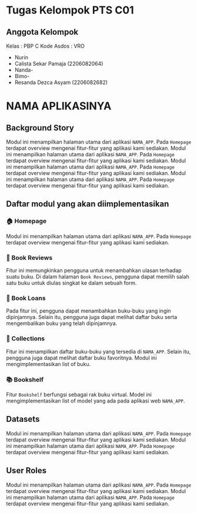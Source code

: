 # Tugas Kelompok PTS C01 <CONE>

## Anggota Kelompok
Kelas : PBP C
Kode Asdos : VRO
- Nurin
- Calista Sekar Pamaja (2206082064)
- Nanda- 
- Bimo- 
- Resanda Dezca Asyam (2206082682)


# NAMA APLIKASINYA

## Background Story
Modul ini menampilkan halaman utama dari aplikasi `NAMA_APP`. Pada `Homepage` terdapat overview mengenai fitur-fitur yang aplikasi kami sediakan. 
Modul ini menampilkan halaman utama dari aplikasi `NAMA_APP`. Pada `Homepage` terdapat overview mengenai fitur-fitur yang aplikasi kami sediakan. 
Modul ini menampilkan halaman utama dari aplikasi `NAMA_APP`. Pada `Homepage` terdapat overview mengenai fitur-fitur yang aplikasi kami sediakan. 
Modul ini menampilkan halaman utama dari aplikasi `NAMA_APP`. Pada `Homepage` terdapat overview mengenai fitur-fitur yang aplikasi kami sediakan. 


## Daftar modul yang akan diimplementasikan
### 🏠 Homepage
Modul ini menampilkan halaman utama dari aplikasi `NAMA_APP`. Pada `Homepage` terdapat overview mengenai fitur-fitur yang aplikasi kami sediakan. 
### 📝 Book Reviews 
Fitur ini memungkinkan pengguna untuk menambahkan ulasan terhadap suatu buku. Di dalam halaman `Book Reviews`, pengguna dapat memilih salah satu buku untuk diulas singkat ke dalam sebuah form.
### 📖 Book Loans
Pada fitur ini, pengguna dapat menambahkan buku-buku yang ingin dipinjamnya. Selain itu, pengguna juga dapat melihat daftar buku serta mengembalikan buku yang telah dipinjamnya.
### 📔 Collections
Fitur ini menampilkan daftar buku-buku yang tersedia di `NAMA_APP`. Selain itu, pengguna juga dapat melihat daftar buku favoritnya. Modul ini mengimplementasikan list of buku.
### 📚 Bookshelf
Fitur `Bookshelf` berfungsi sebagai rak buku virtual. Model ini mengimplementasikan list of model yang ada pada aplikasi web `NAMA_APP`. 

## Datasets
Modul ini menampilkan halaman utama dari aplikasi `NAMA_APP`. Pada `Homepage` terdapat overview mengenai fitur-fitur yang aplikasi kami sediakan. 
Modul ini menampilkan halaman utama dari aplikasi `NAMA_APP`. Pada `Homepage` terdapat overview mengenai fitur-fitur yang aplikasi kami sediakan. 

## User Roles
Modul ini menampilkan halaman utama dari aplikasi `NAMA_APP`. Pada `Homepage` terdapat overview mengenai fitur-fitur yang aplikasi kami sediakan. 
Modul ini menampilkan halaman utama dari aplikasi `NAMA_APP`. Pada `Homepage` terdapat overview mengenai fitur-fitur yang aplikasi kami sediakan. 

